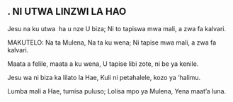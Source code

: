 ## . NI UTWA LINZWI LA HAO

Jesu na ku utwa  ha u nze U biza;
Ni to tapiswa mwa mali, a zwa fa kalvari.

MAKUTELO:
Na ta Mulena, Na ta ku wena;
Ni tapise mwa mali, a zwa fa kalvari.


Maata a felile, maata a ku wena,
U tapise libi zote, ni be ya kenile.


Jesu wa ni biza ka lilato la Hae,
Kuli ni petahalele, kozo ya ‘halimu.


Lumba mali a Hae, tumisa puluso;
Lolisa mpo ya Mulena, Yena maat’a luna.

